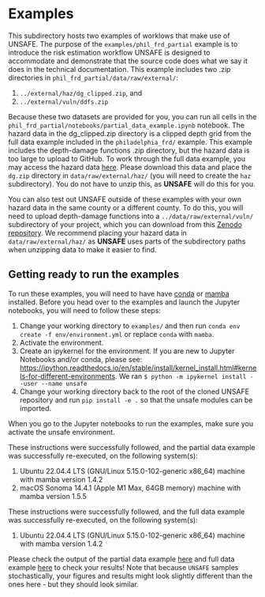 # Examples

This subdirectory hosts two examples of worklows that make use of UNSAFE. The purpose of the `examples/phil_frd_partial` example is to introduce the risk estimation workflow UNSAFE is designed to accommodate and demonstrate that the source code does what we say it does in the technical documentation. This example includes two .zip directories in `phil_frd_partial/data/raw/external/`:

1) `../external/haz/dg_clipped.zip`, and
2) `../external/vuln/ddfs.zip`

Because these two datasets are provided for you, you can run all cells in the `phil_frd_partial/notebooks/partial_data_example.ipynb` notebook. The hazard data in the dg_clipped.zip directory is a clipped depth grid from the full data example included in the `philadelphia_frd/` example. This example includes the depth-damage functions .zip directory, but the hazard data is too large to upload to GitHub. To work through the full data example, you may access the hazard data [here](https://doi.org/10.5281/zenodo.15538686). Please download this data and place the `dg.zip` directory in `data/raw/external/haz/` (you will need to create the `haz` subdirectory). You do not have to unzip this, as **UNSAFE** will do this for you. 

You can also test out UNSAFE outside of these examples with your own hazard data in the same county or a different county. To do this, you will need to upload depth-damage functions into a `../data/raw/external/vuln/` subdirectory of your project, which you can download from this [Zenodo repository](https://zenodo.org/records/10027236). We recommend placing your hazard data in `data/raw/external/haz/` as **UNSAFE** uses parts of the subdirectory paths when unzipping data to make it easier to find. 

## Getting ready to run the examples
To run these examples, you will need to have have [conda](https://docs.conda.io/en/latest/) or [mamba](https://mamba.readthedocs.io/en/latest/) installed. Before you head over to the examples and launch the Jupyter notebooks, you will need to follow these steps:

1) Change your working directory to `examples/` and then run `conda env create -f env/environment.yml` or replace `conda` with `mamba`. 
2) Activate the environment.
3) Create an ipykernel for the environment. If you are new to Jupyter Notebooks and/or conda, please see: https://ipython.readthedocs.io/en/stable/install/kernel_install.html#kernels-for-different-environments. We ran `$ python -m ipykernel install --user --name unsafe`
4) Change your working directory back to the root of the cloned UNSAFE repository and run `pip install -e .` so that the unsafe modules can be imported. 

When you go to the Jupyter notebooks to run the examples, make sure you activate the unsafe environment. 

These instructions were successfully followed, and the partial data example was successfully re-executed, on the following system(s):

1) Ubuntu 22.04.4 LTS (GNU/Linux 5.15.0-102-generic x86_64) machine with mamba version 1.4.2
2) macOS Sonoma 14.4.1 (Apple M1 Max, 64GB memory) machine with mamba version 1.5.5

These instructions were successfully followed, and the full data example was successfully re-executed, on the following system(s):

1) Ubuntu 22.04.4 LTS (GNU/Linux 5.15.0-102-generic x86_64) machine with mamba version 1.4.2

Please check the output of the partial data example [here](https://htmlpreview.github.io/?https://github.com/abpoll/unsafe/blob/main/examples/phil_frd_partial/notebooks/partial_data_example.html) and full data example [here](https://htmlpreview.github.io/?https://github.com/abpoll/unsafe/blob/main/examples/philadelphia_frd/notebooks/full_data_example.html) to check your results! Note that because `UNSAFE` samples stochastically, your figures and results might look slightly different than the ones here - but they should look similar. 
